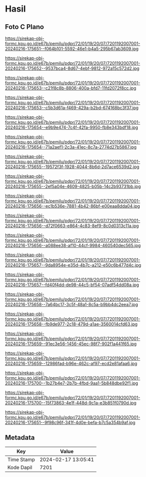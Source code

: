 # Hasil

## Foto C Plano

https://sirekap-obj-formc.kpu.go.id/e67b/pemilu/pdpr/72/01/19/20/07/7201192007001-20240216-175651--f064b101-5592-46e1-b4a5-295b67ab3609.jpg

https://sirekap-obj-formc.kpu.go.id/e67b/pemilu/pdpr/72/01/19/20/07/7201192007001-20240216-175652--9537bca4-8d67-4ebf-9812-972a15c572d2.jpg

https://sirekap-obj-formc.kpu.go.id/e67b/pemilu/pdpr/72/01/19/20/07/7201192007001-20240216-175653--c21f8c8b-8806-400a-bfd7-11fd2072f8cc.jpg

https://sirekap-obj-formc.kpu.go.id/e67b/pemilu/pdpr/72/01/19/20/07/7201192007001-20240216-175653--c5b3d61a-f469-429a-b2bd-674168bc3f37.jpg

https://sirekap-obj-formc.kpu.go.id/e67b/pemilu/pdpr/72/01/19/20/07/7201192007001-20240216-175654--e9b9e474-7c4f-42fa-9950-fb8e343bdf18.jpg

https://sirekap-obj-formc.kpu.go.id/e67b/pemilu/pdpr/72/01/19/20/07/7201192007001-20240216-175654--71a2aef1-2c3a-41ec-8c7a-2774d27b5867.jpg

https://sirekap-obj-formc.kpu.go.id/e67b/pemilu/pdpr/72/01/19/20/07/7201192007001-20240216-175655--19572f3f-1928-4044-8b6d-2d7ace6539d2.jpg

https://sirekap-obj-formc.kpu.go.id/e67b/pemilu/pdpr/72/01/19/20/07/7201192007001-20240216-175655--2ef5a04e-4609-4825-b05b-14c2b93731bb.jpg

https://sirekap-obj-formc.kpu.go.id/e67b/pemilu/pdpr/72/01/19/20/07/7201192007001-20240216-175656--ec1b536e-7881-4b42-86bf-e00eaa8dda04.jpg

https://sirekap-obj-formc.kpu.go.id/e67b/pemilu/pdpr/72/01/19/20/07/7201192007001-20240216-175656--d72f0663-e864-4c83-8ef9-8c0d0313c11a.jpg

https://sirekap-obj-formc.kpu.go.id/e67b/pemilu/pdpr/72/01/19/20/07/7201192007001-20240216-175656--a088ee38-af10-44cf-9984-460540dec565.jpg

https://sirekap-obj-formc.kpu.go.id/e67b/pemilu/pdpr/72/01/19/20/07/7201192007001-20240216-175657--9da8954e-e35d-4b7c-a212-e50c6b477d4c.jpg

https://sirekap-obj-formc.kpu.go.id/e67b/pemilu/pdpr/72/01/19/20/07/7201192007001-20240216-175657--fd40f4dd-de98-44c5-bf54-07adf54dd08a.jpg

https://sirekap-obj-formc.kpu.go.id/e67b/pemilu/pdpr/72/01/19/20/07/7201192007001-20240216-175658--7a64bc17-3c5f-48a1-8c5a-b9bb4dc2eea7.jpg

https://sirekap-obj-formc.kpu.go.id/e67b/pemilu/pdpr/72/01/19/20/07/7201192007001-20240216-175658--fb9de977-2c18-479d-a1ae-3560014cfd63.jpg

https://sirekap-obj-formc.kpu.go.id/e67b/pemilu/pdpr/72/01/19/20/07/7201192007001-20240216-175659--91ec3e56-1456-45ec-98f7-902f1a441f65.jpg

https://sirekap-obj-formc.kpu.go.id/e67b/pemilu/pdpr/72/01/19/20/07/7201192007001-20240216-175659--12986fad-b96e-462c-af97-ecd2e81afaa6.jpg

https://sirekap-obj-formc.kpu.go.id/e67b/pemilu/pdpr/72/01/19/20/07/7201192007001-20240216-175700--1b27b4e7-2b7b-4fbd-9aa1-5b848dbe92f1.jpg

https://sirekap-obj-formc.kpu.go.id/e67b/pemilu/pdpr/72/01/19/20/07/7201192007001-20240216-175700--15f73863-4e1f-448d-9c1a-e3b851f0790d.jpg

https://sirekap-obj-formc.kpu.go.id/e67b/pemilu/pdpr/72/01/19/20/07/7201192007001-20240216-175651--9f98c96f-341f-4d0e-befa-b7c5a354b9af.jpg


## Metadata

| Key        | Value               |
| ---------- | ------------------- |
| Time Stamp | 2024-02-17 13:05:41 |
| Kode Dapil | 7201                |



